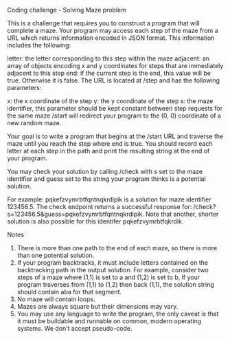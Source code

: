 Coding challenge - Solving Maze problem

This is a challenge that requires you to construct a program that will complete a maze. Your program may access each step of the maze from a URL which returns information encoded in JSON format. This information includes the following:

letter: the letter corresponding to this step within the maze
adjacent: an array of objects encoding x and y coordinates for steps that are immediately adjacent to this step
end: if the current step is the end, this value will be true. Otherwise it is false.
The URL is located at /step and has the following parameters:

x: the x coordinate of the step
y: the y coordinate of the step
s: the maze identifier, this parameter should be kept constant between step requests for the same maze
/start will redirect your program to the (0, 0) coordinate of a new random maze.

Your goal is to write a program that begins at the /start URL and traverse the maze until you reach the step where end is true. You should record each letter at each step in the path and print the resulting string at the end of your program.

You may check your solution by calling /check with s set to the maze identifier and guess set to the string your program thinks is a potential solution.

For example: pqkefzvymrbtfqntnqkrdipik is a solution for maze identifier 123456.5. The check endpoint returns a successful response for: /check?s=123456.5&guess=pqkefzvymrbtfqntnqkrdipik. Note that another, shorter solution is also possible for this identifer pqkefzvymrbtfqkrdik.

Notes
1. There is more than one path to the end of each maze, so there is more than one potential solution.
2. If your program backtracks, it must include letters contained on the backtracking path in the output solution. For example, consider two steps of a maze where (1,1) is set to a and (1,2) is set to b, if your program traverses from (1,1) to (1,2) then back (1,1), the solution string should contain aba for that segment.
3. No maze will contain loops.
4. Mazes are always square but their dimensions may vary.
5. You may use any language to write the program, the only caveat is that it must be buildable and runnable on common, modern operating systems. We don’t accept pseudo-code.
